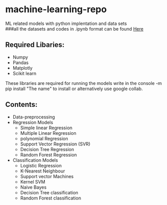 # machine-learning-repo
ML related models with python implentation and data sets<br>
###all the datasets and codes in .ipynb format can be found [Here](https://drive.google.com/drive/folders/1b3g_zDupyd-SKKQDn_HPzCDGz41Bugyk?usp=sharing)

## Required Libaries:
<ul>
  <li>Numpy</li>
  <li>Pandas</li>
  <li>Matplotly </li>
  <li>Scikit learn </li>
</ul>

These libraries are required for running the models write in the console  -m pip install "The name" to install or alternatively use google collab.
  
## Contents:
<ul>
  <li>Data-preprocessing</li>
  <li>Regression Models
    <ul>
      <li>Simple linear Regression </li>
      <li>Multiple Linear Regression </li>
      <li>polynomial Regression </li>
      <li>Support Vector Regression (SVR)</li>
      <li>Decision Tree Regression</li>
      <li>Random Forest Regression</li>
    </ul>
  </li>
  <li>Classification Models
     <ul>
      <li>Logistic Regression </li>
       <li>K-Nearest Neighbour </li>
       <li>Support vector Machines </li>
       <li>Kernel SVM </li>
       <li>Naive Bayes </li>
       <li>Decision Tree classification</li>
      <li>Random Forest classification</li>
  </li>
</ul>
